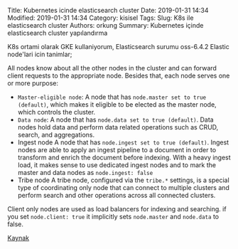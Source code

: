 Title: Kubernetes icinde elasticsearch cluster
Date: 2019-01-31 14:34
Modified: 2019-01-31 14:34
Category: kisisel
Tags: 
Slug: K8s ile elasticsearch cluster
Authors: orkung
Summary: Kubernetes içinde elasticsearch cluster yapılandırma

K8s ortami olarak GKE kullaniyorum, Elasticsearch surumu oss-6.4.2
Elastic node'lari icin tanimlar;

All nodes know about all the other nodes in the cluster and can forward client
requests to the appropriate node. Besides that, each node serves one or more
purpose:

* `Master-eligible node`: A node that has `node.master set to true (default)`,
  which makes it eligible to be elected as the master node, which controls the
  cluster.
* `Data node`: A node that has `node.data set to true (default)`. Data nodes hold
  data and perform data related operations such as CRUD, search, and
  aggregations. 
*  Ingest node A node that has `node.ingest set to true (default)`. Ingest nodes
   are able to apply an ingest pipeline to a document in order to transform
   and enrich the document before indexing. With a heavy ingest load, it makes
   sense to use dedicated ingest nodes and to mark the master and data nodes as
   `node.ingest: false`
*  Tribe node A tribe node, configured via the `tribe.*` settings, is a special
   type of coordinating only node that can connect to multiple clusters and
   perform search and other operations across all connected clusters. 

Client only nodes are used as load balancers for indexing and searching.
if you set `node.client: true` it implicitly sets `node.master` and `node.data` to false.

[Kaynak](https://discuss.elastic.co/t/node-types-in-an-elasticsearch-cluster/25488/12)


